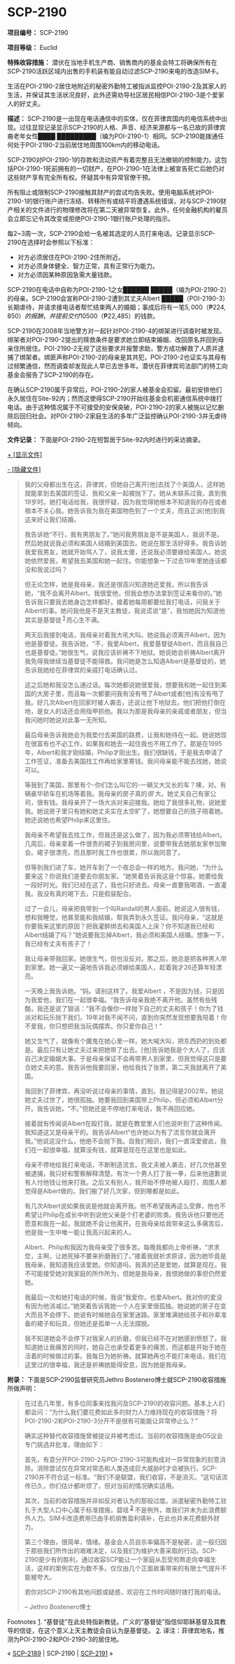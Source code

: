 # SCP-2190
                        


**项目编号：** SCP-2190

**项目等级：** Euclid

**特殊收容措施：** 潜伏在当地手机生产商、销售商内的基金会特工将确保所有在SCP-2190活跃区域内出售的手机装有能自动过滤SCP-2190来电的改造SIM卡。

生活在POI-2190-2居住地附近的秘密外勤特工被指派监控POI-2190-2及其家人的生活，并保证其生活状况良好，此外还需劝导社区居民相信POI-2190-3是个爱家人的好丈夫。

**描述：** SCP-2190是一出现在电话通信中的实体，仅在菲律宾国内的电信系统中出现。过往显现记录显示SCP-2190的人格、声音、经济来源都与一名已故的菲律宾裔老年女性████ █████████（编为POI-2190-1）相同。SCP-2190能拨通任何处于POI-2190-2当前居住地周围100km内的移动电话。

SCP-2190对POI-2190-1的存款和流动资产有着完整且无法撤销的控制能力。这包括POI-2190-1死前拥有的一切财产，在POI-2190-1在法律上被宣告死亡后她仍对这些财产享有完全所有权。怀疑其中有异常官僚干预。

所有阻止或限制SCP-2190接触其财产的尝试均告失败。使用电脑系统对POI-2190-1的银行账户进行冻结、转移所有或结平将遭遇系统错误，对与SCP-2190财产相关的文件进行的物理修改将在第二天被异常恢复。此外，任何金融机构的雇员会立即忘记令其改变或拒绝POI-2190-1银行账户处理的指示。

每2~3周一次，SCP-2190会给一名被其选定的人员打来电话。记录显示SCP-2190在选择时会参照以下标准：

- 对方必须居住在POI-2190-2住所附近。
- 对方必须身体健全、智力正常，具有正常行为能力。
- 对方必须因某种原因急需大量钱款。

SCP-2190在电话中自称为POI-2190-1之女██████ █████（编为POI-2190-2）的母亲。SCP-2190会宣称POI-2190-2遭到其丈夫Albert █████（POI-2190-3）长期虐待，并请求接电话者帮忙结束两人的婚姻；事成后将有一笔$5,000（₱224,850）的报酬，并提前交付10%的定金。若对方同意，SCP-2190会说出POI-2190-2当前的住所及POI-2190-3和他们的儿子 Philip █████（POI-2190-4）当前所在位置。若接电话者同意上述条件，他们将在接下来的2~3日内以电汇收到$500（₱22,485）的钱款。

SCP-2190在2008年当地警方对一起针对POI-2190-4的绑架进行调查时被发现。绑架者对POI-2190-2提出的赎救条件是要求她立即结束婚姻、改回原名并回到母亲住所居住。POI-2190-2无视了这些要求并报警求助，警方成功解救了人质并逮捕了绑架者。绑匪声称POI-2190-2的母亲是其共犯，POI-2190-2也证实与其母有过频繁通信，然而调查却发现此人早已去世多年。潜伏在菲律宾司法部门的特工向基金会报告了SCP-2190的存在。

在确认SCP-2190属于异常后，POI-2190-2的家人被基金会扣留。最初安排他们永久居住在Site-92内；然而这使得SCP-2190开始往基金会机密通信系统中拨打电话。由于这种情况属于不可接受的安保突破，POI-2190-2的家人被施以记忆删除后回归社会。对POI-2190-2家庭生活的多年广泛监控确认POI-2190-3并无虐待倾向。

**文件记录：** 下面是POI-2190-2在短暂居于Site-92内时进行的采访摘录。


<a shape='rect' class='collapsible-block-link' href='javascript:;'>+&#160;[&#26174;&#31034;&#25991;&#20214;]</a>

<a shape='rect' class='collapsible-block-link' href='javascript:;'>-&#160;[&#38544;&#34255;&#25991;&#20214;]</a>


> 我的父母都出生在这，菲律宾，但她自己离开[他]去找了个美国人，这样她就能拿到去美国的签证、我和父亲一起被抛下了。她从未联系过我，直到我19岁时。她打电话给我，我很怀疑，因为我觉得她根本不知道我的存在或者根本不关心我。她告诉我为我在美国物色到了一个丈夫，而且正派[他]到我这来好让我们结婚。
> 
> 我告诉她“不行，我有男朋友了。”她问我男朋友是不是美国人，我说不是。然后她就说我必须和美国人结婚到美国去。她说在那生活好得多。我告诉她我爱我男友，她就开始骂人了，说我太傻，还说我必须要嫁给美国人。她说她依然爱我，希望我去美国和她一起住。你能想象一下过去19年里她连话都没和我说过吗？
> 
> 但无论怎样，她是我母亲，我还是很高兴知道她还爱我，所以我告诉她，“我不会离开Albert，我很爱他，但我会想办法拿到签证来看你的。”她告诉我只要我去她身边怎样都好。接着她每周都要给我打电话，问我关于Albert的事。她问我他是不是天主教徒，我说谎说“是”，我怕她因为知道他其实是基督徒<sup class='footnoteref'>
 <a shape='rect' class='footnoteref' id='footnoteref-1' href='javascript:;' onclick='WIKIDOT.page.utils.scrollToReference(&apos;footnote-1&apos;)'>1</a>
</sup>而心生不满。
> 
> 两天后我接到电话，我母亲对着我大吼大叫。她说我必须离开Albert，因为他是基督徒。我告诉她，“不，我爱Albert，我爱基督徒Albert，而且我自己也是基督徒。”她很生气，说我应该祈祷不下地狱。她说她会祈祷Albert离开我免得我继续当基督徒不能得救。我问她是怎么知道Albert是基督徒的，她告诉我她给在菲律宾的亲戚打电话确认过。
> 
> 这之后她和我没怎么通过话。每次她都说她很爱我，想要我和她一起住到美国的大房子里，而且每一次都要问我有没有甩了Albert或者[他]有没有甩了我。好几次Albert在回家时被人袭击，还说让他下地狱去。他们把他打倒在地，是女人的话还会用指甲抓他。我以为那是我母亲的亲戚或者朋友，但当我问她时她说对此事一无所知。
> 
> 最后母亲告诉我她会为我垫付去美国的路费，让我和她待在一起。她说她现在很富有也不必工作，如果我和她去一起住我也不用工作了。那是在1995年，Albert和我才刚结婚，Philip才刚出生。我们很缺钱，于是我去申请了工作签证，准备去美国找工作再给家里寄钱。我问母亲能不能去找她，她说可以。
> 
> 等我到了美国，那里有个-你们怎么叫它的-一辆又大又长的车？噢，对。有辆豪华轿车在机场等着我。我母亲的房子真的*很* 大。她丈夫自己有家公司，很有钱。我母亲开了一场大派对来迎接我。她给了我很多礼物，说她爱我。她说房子里只有她和她丈夫实在太空旷了，她想要自己的孩子陪着她。她还说她也希望Philip来这里住。
> 
> 我母亲不希望我去找工作，但我还是这么做了，因为我必须寄钱给Albert。几周后，母亲拿着一件很贵的裙子到我房间里，说要带我去她朋友家参加聚会。裙子很漂亮，而且那时我工作也很累，所以我同意了。
> 
> 但等到我们进了车，她开车到了一个夜总会一样的地方。我问她，“为什么要来这？你说我们是要去你朋友家。“她笑着告诉我这是个惊喜。她要给我一段好时光。我们已经在这了，我也只好进去。母亲一直要我喝酒，一直灌我。我没有真的喝下去，只是假装配合。
> 
> 过了一会儿，母亲把我带到一个叫Randall的男人面前。她说这人很有钱，想和我睡觉，他甚至能和我结婚，帮我弄到永久签证。我问母亲，“这就是你要我来这里的原因？把我灌醉绑去和美国人上床？你不知道我已经和Albert结婚了吗？”她说要我忘掉Albert，我必须和美国人结婚。想象一下，我已经有丈夫有孩子了！
> 
> 我让母亲带我回家。她很生气，但也没反对。那之后，她总是把各种男人带到家里。她一遍又一遍地告诉我必须嫁给美国人，趁着我才26还算年轻漂亮。
> 
> 一天晚上我告诉她。“妈。请别这样了。我爱Albert ，不是因为钱，只是因为我爱他，我们在一起很幸福。“我告诉母亲我绝不离开他。虽然有些残酷，我还是说了狠话：“我不会像你一样抛下自己的丈夫和孩子！你为了钱派对和玩乐抛下我们，19年对我不闻不问，直到你突然发现想要我陪着！你不爱我，你只想把我当玩偶摆弄。你只爱你自己！”
> 
> 她又生气了，就像有个魔鬼在她心里一样。她大喊大叫，把东西扔的到处都是。最后只有让她丈夫过来把她带了出去。[他]告诉她我是个大人了，应该自己决定婚姻大事。于是母亲保证不会再带男人到家里，但我觉得这只是要合她丈夫的意。我告诉他我要回家，他给我找了张票，第二天我就离开了美国。
> 
> 我回到了菲律宾，再没听说过母亲的事情，直到，我记得是2002年。她说她丈夫过世了，她很孤独。她要我回到美国带上Philip，但必须和Albert分开。我告诉她，“不。”但她还是不停地打来电话，我不再回应她。
> 
> 接着就有传闻说Albert在殴打我，就是在教堂里人们也说听到了这种传闻。我知道这又是母亲干的。我告诉Albert“也许她以为有了流言你就会离开我。”他说这没什么，他绝不会抛下我。自我们相识，我们一直深爱彼此，我们在一起很幸福，就算没有钱，就算是现在在这里也是如此。
> 
> 母亲不停地给我打来电话，不断制造流言。我丈夫被人袭击，好几次他甚至被逮捕，我只好和警察解释清楚。有次一个男人打了我一拳，后来他道歉说有人付他钱让他来打我。之后又有别人，我开始不停地被人殴打，周围人都觉得是Albert做的。我们搬了好几次家，但到哪都是如此。
> 
> 有几次Albert说如果我说是他就会离开我。他不希望我再这么受罪，他也不希望让Philip在成长中听到说他父亲是个打老婆的败类。我告诉他只要他还愿意和我在一起，我就绝不会让他离开。在我母亲给我带来这么多痛苦后，他是我一生中唯一能让我高兴起来的人。
> 
> Albert、Philip和我因为我母亲受了很多苦。每晚我都向上帝祈祷，“求求您，主啊，让她死掉不要来折磨我们了。”接着我就祈求原谅，因为她毕竟是我母亲，我知道我应该爱她。你知道吗，我真的还是爱她，就算是现在。我不可能接受她对我家庭的所作所为，但她是我母亲，我恨她做的事但仍然爱她。
> 
> 我最后一次和她打电话的时候，我说“我爱你，也爱Albert。我对你的爱没有因为他消减过。”她哭着告诉我她一个人在家里很孤独。她说她的房子在变大而且不会停下。她说有时候她会在家里迷路。家里堆满她给孩子和孙辈准备的裙子和玩具，但她还是孤单一人无法摆脱。
> 
> 我不知道她会不会停下对我家人的折磨，但我已经不在对她感到愤怒了。我知道她让我痛苦的同时，她自己也承受着更多的痛苦，而这都是开始于她在活着的时候做过的事。我每日为她祈祷。就算她再也不能打来电话，我们在这里过的很幸福，我还是祈祷她能得安息，因为她是我母亲。
> 




**附录：** 下面是SCP-2190监督研究员Jethro Bostenero博士就SCP-2190收容措施所做声明：


> 在过去几年里，有多位同事来找我问及SCP-2190的收容问题。基本上人们都会问：“为什么我们要花费如此多的财力人力维持现在的收容措施？将POI-2190-2和POI-2190-3分开不是很有可能能让异常停止么？”
> 
> 确实这种替代收容措施曾被提议并被考虑过。当前的收容措施是由O5议会专门挑选并批准，理由如下：
> 
> 首先，有意分开POI-2190-2与POI-2190-3可能构成对一异常现象的刻意消除。消除尝试仅在异常对常态和人类造成巨大威胁时才会被执行。SCP-2190并不符合这一标准。“我们不是联盟，我们收容，不是消灭。“这句话流传已久，你们估计都听烦了，但对当前的情况确实适用。
> 
> 其次，当前的收容措施并非如反对者认为的那般过度。派遣秘密外勤特工驻扎于大型人口中心属于标准措施，碧瑶<sup class='footnoteref'>
 <a shape='rect' class='footnoteref' id='footnoteref-2' href='javascript:;' onclick='WIKIDOT.page.utils.scrollToReference(&apos;footnote-2&apos;)'>2</a>
</sup>不是例外，故我们并未为此浪费额外人力。SIM卡改造费用已由手机销售盈利填补，在此也并未花费额外财力。
> 
> 第三个理由，很简单，情绪。基金会人员自杀率偏高不是秘密，这一般归因于那些我们所作出的艰难决定，以及我们为维护大善采取的行动。SCP-2190是少有的胜利，通过收容SCP能让一个家庭从忍受煎熬走向幸福生活，这样的案例实在为数不多。仅仅由几个正面故事带来的有限士气提升不能被夸大。
> 
> 若你对SCP-2190有其他问题或疑惑，欢迎在工作时间随时拨打我的电话。
> 
> – Jethro Bostenero博士
> 


Footnotes
<a shape='rect' href='javascript:;' onclick='WIKIDOT.page.utils.scrollToReference(&apos;footnoteref-1&apos;)'>1</a>. “基督徒”在此处特指新教徒。广义的”基督徒”指信仰耶稣基督及其教导的信徒，在这个意义上天主教徒会自认为是基督徒。
<a shape='rect' href='javascript:;' onclick='WIKIDOT.page.utils.scrollToReference(&apos;footnoteref-2&apos;)'>2</a>. 译注：菲律宾地名，推测为POI-2190-2和POI-2190-3的居住地。



« <a shape='rect' class='newpage' href='/scp-2189'>SCP-2189</a> | SCP-2190 | [SCP-2191](/scp-2191) »





                    